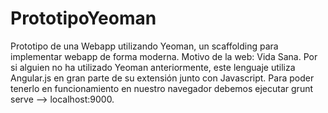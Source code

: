 # PrototipoYeoman
Prototipo de una Webapp utilizando Yeoman, un scaffolding para implementar webapp de forma moderna. 
Motivo de la web: Vida Sana.
Por si alguien no ha utilizado Yeoman anteriormente, este lenguaje utiliza Angular.js en gran parte de su extensión junto con Javascript. 
Para poder tenerlo en funcionamiento en nuestro navegador debemos ejecutar grunt serve --> localhost:9000.
